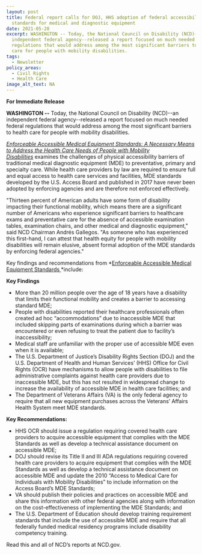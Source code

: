 ```yaml
---
layout: post
title: Federal report calls for DOJ, HHS adoption of federal accessibility
  standards for medical and diagnostic equipment
date: 2021-05-20
excerpt: WASHINGTON -- Today, the National Council on Disability (NCD)--an
  independent federal agency--released a report focused on much needed federal
  regulations that would address among the most significant barriers to health
  care for people with mobility disabilities.
tags:
  - Newsletter
policy_areas:
  - Civil Rights
  - Health Care
image_alt_text: NA
---
```


**For Immediate Release**

**WASHINGTON --** Today, the National Council on Disability (NCD)--an independent federal agency--released a report focused on much needed federal regulations that would address among the most significant barriers to health care for people with mobility disabilities.

*[Enforceable Accessible Medical Equipment Standards: A Necessary Means to Address the Health Care Needs of People with Mobility Disabilities](https://ncd.gov/publications/2021/enforceable-accessible-medical-equipment-standards)* examines the challenges of physical accessibility barriers of traditional medical diagnostic equipment (MDE) to preventative, primary and specialty care. While health care providers by law are required to ensure full and equal access to health care services and facilities, MDE standards developed by the U.S. Access Board and published in 2017 have never been adopted by enforcing agencies and are therefore not enforced effectively.

"Thirteen percent of American adults have some form of disability impacting their functional mobility, which means there are a significant number of Americans who experience significant barriers to healthcare exams and preventative care for the absence of accessible examination tables, examination chairs, and other medical and diagnostic equipment," said NCD Chairman Andrés Gallegos. "As someone who has experienced this first-hand, I can attest that health equity for people with mobility disabilities will remain elusive, absent formal adoption of the MDE standards by enforcing federal agencies."

Key findings and recommendations from *[Enforceable Accessible Medical Equipment Standards ](https://ncd.gov/publications/2021/enforceable-accessible-medical-equipment-standards)*include:

**Key Findings**

- More than 20 million people over the age of 18 years have a disability that limits their functional mobility and creates a barrier to accessing standard MDE;
- People with disabilities reported their healthcare professionals often created ad hoc “accommodations” due to inaccessible MDE that included skipping parts of examinations during which a barrier was encountered or even refusing to treat the patient due to facility’s inaccessibility;
- Medical staff are unfamiliar with the proper use of accessible MDE even when it is available;
- The U.S. Department of Justice’s Disability Rights Section (DOJ) and the U.S. Department of Health and Human Services’ (HHS) Office for Civil Rights (OCR) have mechanisms to allow people with disabilities to file administrative complaints against health care providers due to inaccessible MDE, but this has not resulted in widespread change to increase the availability of accessible MDE in health care facilities; and
- The Department of Veterans Affairs (VA) is the only federal agency to require that all new equipment purchases across the Veterans’ Affairs Health System meet MDE standards.

**Key Recommendations:**

- HHS OCR should issue a regulation requiring covered health care providers to acquire accessible equipment that complies with the MDE Standards as well as develop a technical assistance document on accessible MDE;
- DOJ should revise its Title II and III ADA regulations requiring covered health care providers to acquire equipment that complies with the MDE Standards as well as develop a technical assistance document on accessible MDE and update the 2010 “Access to Medical Care for Individuals with Mobility Disabilities” to include information on the Access Board’s MDE Standards;
- VA should publish their policies and practices on accessible MDE and share this information with other federal agencies along with information on the cost-effectiveness of implementing the MDE Standards; and
- The U.S. Department of Education should develop training requirement standards that include the use of accessible MDE and require that all federally funded medical residency programs include disability competency training.

Read this and all of NCD’s reports at NCD.gov.
